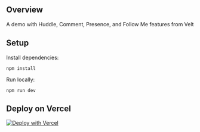 ## Overview

A demo with Huddle, Comment, Presence, and Follow Me features from Velt

## Setup

Install dependencies:
```
npm install
```

Run locally:
```
npm run dev
```

## Deploy on Vercel

[![Deploy with Vercel](https://vercel.com/button)](https://vercel.com/new/clone?repository-url=https://github.com/Snippyly-Docs/velt-nextconf-demo)